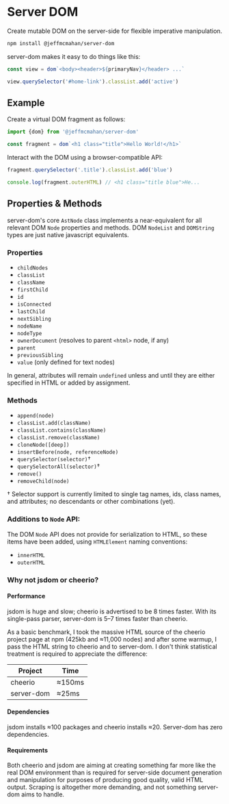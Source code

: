 # Server DOM

Create mutable DOM on the server-side for flexible imperative manipulation.

```sh
npm install @jeffmcmahan/server-dom
```

server-dom makes it easy to do things like this:

```js
const view = dom`<body><header>${primaryNav}</header> ...`

view.querySelector('#home-link').classList.add('active')
```

## Example

Create a virtual DOM fragment as follows:

```js
import {dom} from '@jeffmcmahan/server-dom'

const fragment = dom`<h1 class="title">Hello World!</h1>`
```

Interact with the DOM using a browser-compatible API:

```js
fragment.querySelector('.title').classList.add('blue')

console.log(fragment.outerHTML) // <h1 class="title blue">He...
```

## Properties & Methods

server-dom's core `AstNode` class implements a near-equivalent for all relevant DOM `Node` properties and methods. DOM `NodeList` and `DOMString` types are just native javascript equivalents.

### Properties

- `childNodes`
- `classList`
- `className`
- `firstChild`
- `id`
- `isConnected`
- `lastChild`
- `nextSibling`
- `nodeName`
- `nodeType`
- `ownerDocument` (resolves to parent `<html>` node, if any)
- `parent`
- `previousSibling`
- `value` (only defined for text nodes)

In general, attributes will remain `undefined` unless and until they are either specified in HTML or added by assignment.

### Methods

- `append(node)`
- `classList.add(className)`
- `classList.contains(className)`
- `classList.remove(className)`
- `cloneNode([deep])`
- `insertBefore(node, referenceNode)`
- `querySelector(selector)`†
- `querySelectorAll(selector)`†
- `remove()`
- `removeChild(node)`

† Selector support is currently limited to single tag names, ids, class names, and attributes; no descendants or other combinations (yet).

### Additions to `Node` API:

The DOM `Node` API does not provide for serialization to HTML, so these items have been added, using `HTMLElement` naming conventions:

- `innerHTML`
- `outerHTML`

### Why not jsdom or cheerio?

#### Performance

jsdom is huge and slow; cheerio is advertised to be 8 times faster. With its single-pass parser, server-dom is 5–7 times faster than cheerio.

As a basic benchmark, I took the massive HTML source of the cheerio project page at npm (425kb and ≈11,000 nodes) and after some warmup, I pass the HTML string to cheerio and to server-dom. I don't think statistical treatment is required to appreciate the difference:

| Project    | Time   |
| ---        | ---    |
| cheerio    | ≈150ms |
| server-dom | ≈25ms  |

#### Dependencies

jsdom installs ≈100 packages and cheerio installs ≈20. Server-dom has zero dependencies.

#### Requirements

Both cheerio and jsdom are aiming at creating something far more like the real DOM environment than is required for server-side document generation and manipulation for purposes of producing good quality, valid HTML output. Scraping is altogether more demanding, and not something server-dom aims to handle. 